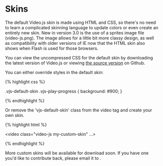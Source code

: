 Skins
=====

The default Video.js skin is made using HTML and CSS, so there's no need to learn a complicated skinning language to update colors or even create an entirely new skin. New in version 3.0 is the use of a sprites image file (video-js.png). The image allows for a little bit more classy design, as well as compatibility with older versions of IE now that the HTML skin also shows when Flash is used for those browsers.

You can view the uncompressed CSS for the default skin by downloading the latest version of Video.js or viewing [the source version](https://github.com/zencoder/video-js/blob/master/design/video-js.css) on Github.

You can either override styles in the default skin:

{% highlight css %}

.vjs-default-skin .vjs-play-progress { background: #900; }

{% endhighlight %}

Or remove the 'vjs-default-skin' class from the video tag and create your own skin.

{% highlight html %}

<video class="video-js my-custom-skin" ...>

{% endhighlight %}

More custom skins will be available for download soon. If you have one you'd like to contribute back, please email it to <script type="text/javascript">eval(decodeURIComponent('%64%6f%63%75%6d%65%6e%74%2e%77%72%69%74%65%28%27%3c%61%20%68%72%65%66%3d%22%6d%61%69%6c%74%6f%3a%73%6b%69%6e%73%40%76%69%64%65%6f%6a%73%2e%63%6f%6d%22%3e%73%6b%69%6e%73%40%76%69%64%65%6f%6a%73%2e%63%6f%6d%3c%2f%61%3e%27%29%3b'))</script>.

